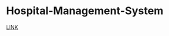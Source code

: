 # Hospital-Management-System
<a href="https://github.com/haseebsofi25/Car-Rental-System/tree/main"> LINK </a>
